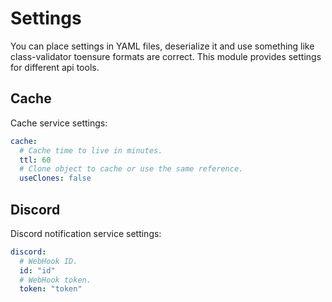 # Settings

You can place settings in YAML files, deserialize it and use something like class-validator toensure formats are correct. This module provides settings for different api tools.

## Cache

Cache service settings:

```yaml
cache:
  # Cache time to live in minutes.
  ttl: 60
  # Clone object to cache or use the same reference.
  useClones: false
```

## Discord

Discord notification service settings:

```yaml
discord:
  # WebHook ID.
  id: "id"
  # WebHook token.
  token: "token"
```

